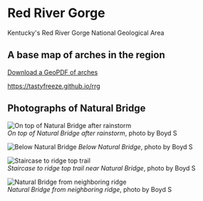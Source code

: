 # Red River Gorge

Kentucky's Red River Gorge National Geological Area

## A base map of arches in the region

[Download a GeoPDF of arches](basemap/rrg.pdf)

https://tastyfreeze.github.io/rrg

## Photographs of Natural Bridge

![On top of Natural Bridge after rainstorm](https://farm2.staticflickr.com/1901/44221426354_d8a711a753_h.jpg)   
*On top of Natural Bridge after rainstorm*, photo by Boyd S

![Below Natural Bridge](https://farm2.staticflickr.com/1959/43128931410_daceab6096_h.jpg)    *Below Natural Bridge*, photo by Boyd S

![Staircase to ridge top trail](https://farm2.staticflickr.com/1922/43128933340_d6d61a6bb2_h.jpg)   
*Staircase to ridge top trail near Natural Bridge*, photo by Boyd S

![Natural Bridge from neighboring ridge](https://farm2.staticflickr.com/1978/44221432854_c4570602c1_h.jpg )   
*Natural Bridge from neighboring ridge*, photo by Boyd S



<!-- # rrg

Kentucky's Red River Gorge National Geological Area

## A project that explores Grays Arch

![Grays Arch, Kentucky](images/grays_arch.png)

*(Source: lab 9)*

### Summary information 

The Red River Gorge is located in the Daniel Boone National Forest and Menifee, Wolfe, and Powell Counties in eastern Kentucky. Visitors commonly refer to the area as "The Gorge" and is famous for its stunning cliffs and geological formations. 

Grays Arch is a sandstone arch in the <a href="/indexl.html">Red River Gorge</a> geological area in Kentucky. The arch is approximately 81-feet high, 100-feet long, and 24-feet wide. The arch formed under a thin ridge from differential weathering and headward erosion of surrounding streams. Neighboring waterfalls and rock house shelters tower over 100 feet in height.

The area is accessible by a well-maintained foot trail that is roughly 1.4 miles from a parking lot trailhead. The hike descends nearly 200 vertical feet with three flights of wooden stairs. Photographers rarely miss the inspiring view here of massive boulders and overhanging cliffs.

*(Source: three paragraphs developed in labs 1, 5, and 9)*


### Bird's-eye view animations

* [25-second video](https://vimeo.com/305794462)
* [45-second video](https://vimeo.com/301604841)

*(Source: one video made in lab 7)*

### Maps 

* [Base map of popular Red River Gorge arches](basemaps/rrg.pdf) *(lab 5)*
* [Cliffs over 40 feet](https://www.flickr.com/photos/28640579@N02/44871763315/in/album-72157668647475382/) *(lab 7)*

### Web pages 

* [Welcome to the Red River Gorge](https://tastyfreeze.github.io/rrg/) *(lab 1)*
* [Explore Grays Arch](https://tastyfreeze.github.io/rrg/graysarch/) *(lab 8)*

### Photographs

![Trail overlook of Grays Arch](https://farm5.staticflickr.com/4813/45662776342_89eba8446e_h.jpg)    
Trail overlook of Grays Arch

![Stairs on trail with Miranda, Iona, Boyd, Richard, and Kevin](https://farm5.staticflickr.com/4827/31841578988_78e47778f4_h.jpg)    
Stairs on trail with Miranda, Iona, Boyd, Richard, and Kevin

![Grays Arch with John underneath](https://www.outragegis.com/pixel/galleries/100401_RRG/04_GraysArch.jpg)    
Grays Arch with John underneath

![Overlook on near trail to Grays Arch](https://farm2.staticflickr.com/1980/43895810840_7c9b231846_b.jpg)   
Overlook on near trail to Grays Arch

![Little hiking boots on the trail to Grays Arch](https://farm5.staticflickr.com/4900/45662786972_45583164cf_b.jpg)   Little hiking boots on the trail to Grays Arch

*(Source: five photographs made in lab 5)*
 -->
